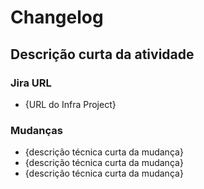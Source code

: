 # Changelog

## Descrição curta da atividade

### Jira URL
*  {URL do Infra Project}

### Mudanças
*  {descrição técnica curta da mudança}
*  {descrição técnica curta da mudança}
*  {descrição técnica curta da mudança}
